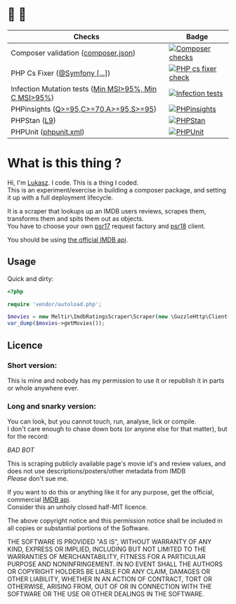 # :vertical_traffic_light: :christmas_tree:

 | Checks                                                               | Badge                                                                                                                                                                                                         | 
 |----------------------------------------------------------------------|---------------------------------------------------------------------------------------------------------------------------------------------------------------------------------------------------------------| 
 | Composer validation ([composer.json](composer.json))                 | [![Composer checks](https://github.com/meltir/imdb-review-scraper/actions/workflows/php.yml/badge.svg?branch=main)](https://github.com/meltir/imdb-review-scraper/actions/workflows/php.yml)                  | 
 | PHP Cs Fixer ([@Symfony \[...\]](.php-cs-fixer.php))                 | [![PHP cs fixer check](https://github.com/meltir/imdb-review-scraper/actions/workflows/phpcsfixer.yml/badge.svg?branch=main)](https://github.com/meltir/imdb-review-scraper/actions/workflows/phpcsfixer.yml) |
 | Infection Mutation tests ([Min MSI>95%, Min C MSI>95%](infection.json)) | [![Infection tests](https://github.com/meltir/imdb-review-scraper/actions/workflows/infection.yml/badge.svg?branch=main)](https://github.com/meltir/imdb-review-scraper/actions/workflows/infection.yml)      |
 | PHPinsights ([Q>=95,C>=70,A>=95,S>=95](phpinsights.php))             | [![PHPinsights](https://github.com/meltir/imdb-review-scraper/actions/workflows/phpinsights.yml/badge.svg?branch=main)](https://github.com/meltir/imdb-review-scraper/actions/workflows/phpinsights.yml)      |
 | PHPStan ([L9](phpstan.neon))                                         | [![PHPStan](https://github.com/meltir/imdb-review-scraper/actions/workflows/phpstan.yml/badge.svg?branch=main)](https://github.com/meltir/imdb-review-scraper/actions/workflows/phpstan.yml)                  |
 | PHPUnit ([phpunit.xml](phpunit.xml))                                 | [![PHPUnit](https://github.com/meltir/imdb-review-scraper/actions/workflows/phpunit.yml/badge.svg?branch=main)](https://github.com/meltir/imdb-review-scraper/actions/workflows/phpunit.yml)                  | 

# What is this thing ?
Hi, I'm [Lukasz](https://meltir.com). I code. This is a thing I coded.  
This is an experiment/exercise in building a composer package, and setting it up with a full deployment lifecycle.  

It is a scraper that lookups up an IMDB users reviews, scrapes them, transforms them and spits them out as objects.    
You have to choose your own [psr17](https://www.php-fig.org/psr/psr-17/) request factory and [psr18](https://www.php-fig.org/psr/psr-18/) client.  

You should be using [the official IMDB api](https://developer.imdb.com/).

## Usage

Quick and dirty:

```php
<?php

require 'vendor/autoload.php';

$movies = new Meltir\ImdbRatingsScraper\Scraper(new \GuzzleHttp\Client(), new \GuzzleHttp\Psr7\HttpFactory(), 'ur20552756');
var_dump($movies->getMovies());
```

## Licence

### Short version:
This is mine and nobody has my permission to use it or republish it in parts or whole anywhere ever.    

### Long and snarky version:  
You can look, but you cannot touch, run, analyse, lick or compile.  
I don't care enough to chase down bots (or anyone else for that matter), but for the record:   
  
*BAD BOT*  

This is scraping publicly available page's movie id's and review values, and does not use descriptions/posters/other metadata from IMDB  
_Please_ don't sue me.  
  
If you want to do this or anything like it for any purpose, get the official, commercial [IMDB api](https://developer.imdb.com/ "also, expensive for just messing around").    
Consider this an unholy closed half-MIT licence.      
  
The above copyright notice and this permission notice shall be included in all copies or substantial portions of the Software.    

THE SOFTWARE IS PROVIDED "AS IS", WITHOUT WARRANTY OF ANY KIND, EXPRESS OR IMPLIED, INCLUDING BUT NOT LIMITED TO THE 
WARRANTIES OF MERCHANTABILITY, FITNESS FOR A PARTICULAR PURPOSE AND NONINFRINGEMENT. IN NO EVENT SHALL THE AUTHORS OR
COPYRIGHT HOLDERS BE LIABLE FOR ANY CLAIM, DAMAGES OR OTHER LIABILITY, WHETHER IN AN ACTION OF CONTRACT, TORT OR 
OTHERWISE, ARISING FROM, OUT OF OR IN CONNECTION WITH THE SOFTWARE OR THE USE OR OTHER DEALINGS IN THE SOFTWARE.

